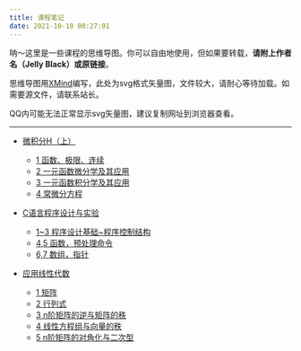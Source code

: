 ```yaml
---
title: 课程笔记
date: 2021-10-10 00:27:01
---
```


呐～这里是一些课程的思维导图。你可以自由地使用，但如果要转载，**请附上作者名（Jelly Black）或原链接**。

思维导图用[XMind](https://xmind.cn)编写，此处为svg格式矢量图，文件较大，请耐心等待加载。如需要源文件，请联系站长。

QQ内可能无法正常显示svg矢量图，建议复制网址到浏览器查看。

---

- [微积分H（上）](/categories/课程笔记/微积分H（上）/)
  - [1 函数、极限、连续](/post/f66bcbd4361b/)
  - [2 一元函数微分学及其应用](/post/965a204662a2/)
  - [3 一元函数积分学及其应用](/post/8daa52189ff0/)
  - [4 常微分方程](/post/2f4440eaf236/)

- [C语言程序设计与实验](/categories/课程笔记/C语言程序设计与实验/)
  - [1\~3 程序设计基础\~程序控制结构](/post/84dd2c9495be/)
  - [4,5 函数，预处理命令](/post/c0277de86181/)
  - [6,7 数组，指针](/post/3dcfc273c9f8/)

- [应用线性代数](/categories/课程笔记/应用线性代数/)
  - [1 矩阵](/post/d0bd60b51aa0/)
  - [2 行列式](/post/546e79a9fd7c/)
  - [3 n阶矩阵的逆与矩阵的秩](/post/97884d45f451/)
  - [4 线性方程组与向量的秩](/post/14f43c9c9e5c/)
  - [5 n阶矩阵的对角化与二次型](/post/74893f8ba25e/)
